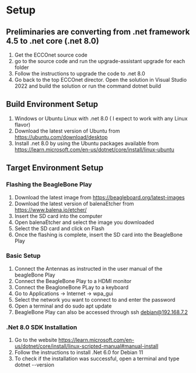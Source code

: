 # Setup 
## Preliminaries are converting from .net framework 4.5 to .net core (.net 8.0)
1. Get the ECCOnet source code 
5. go to the source code and run the upgrade-assistant upgrade for each folder
6. Follow the instructions to upgrade the code to .net 8.0
7. Go back to the top ECCOnet director. Open the solution in Visual Studio 2022 and build the solution or run the command dotnet build
## Build Environment Setup
1. Windows or Ubuntu Linux with .net 8.0 ( I expect to work with any Linux flavor) 
1. Download the latest version of Ubuntu from https://ubuntu.com/download/desktop
2. Install .net 8.0 by using the Ubuntu packages available from https://learn.microsoft.com/en-us/dotnet/core/install/linux-ubuntu

## Target Environment Setup
### Flashing the BeagleBone Play
1. Download the latest image from https://beagleboard.org/latest-images
2. Download the latest version of balenaEtcher from https://www.balena.io/etcher/
3. Insert the SD card into the computer
4. Open balenaEtcher and select the image you downloaded
5. Select the SD card and click on Flash
6. Once the flashing is complete, insert the SD card into the BeagleBone Play
### Basic Setup
1. Connect the Antennas as instructed in the user manual of the beagleBone Play
2. Connect the BeagleBone Play to a HDMI monitor
3. Connect the BeagloneBone PLay to a keyboard 
4. Go to Applications -> Internet -> wpa_gui
5. Select the network you want to connect to and enter the password
6. Open a terminal and do sudo apt update
7. BeagleBone Play can also be accessed through ssh debian@192.168.7.2
### .Net 8.0 SDK Installation
1. Go to the website https://learn.microsoft.com/en-us/dotnet/core/install/linux-scripted-manual#manual-install
2. Follow the instructions to install .Net 6.0 for Debian 11
3. To check if the installation was successful, open a terminal and type dotnet --version

